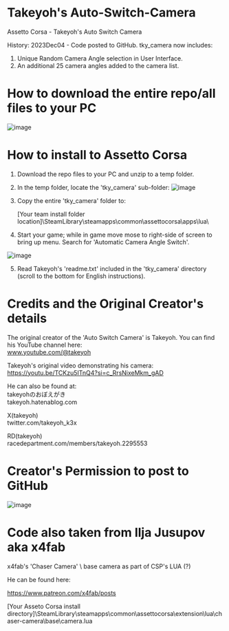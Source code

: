 # Takeyoh's Auto-Switch-Camera
Assetto Corsa - Takeyoh's Auto Switch Camera

History:
2023Dec04 - Code posted to GitHub.  tky_camera now includes:
1) Unique Random Camera Angle selection in User Interface.
2) An additional 25 camera angles added to the camera list.



# How to download the entire repo/all files to your PC
![image](https://github.com/driftpractice/Auto-Switch-Camera/assets/152949923/76619767-31d2-465f-a048-e7f9cc49dd33)


# How to install to Assetto Corsa

1) Download the repo files to your PC and unzip to a temp folder.
2) In the temp folder, locate the 'tky_camera' sub-folder: 
![image](https://github.com/driftpractice/Auto-Switch-Camera/assets/152949923/ec780290-6b9a-4208-bec0-8a561a63d8ce)

3) Copy the entire 'tky_camera' folder to:
   
   [Your team install folder location]\SteamLibrary\steamapps\common\assettocorsa\apps\lua\

4) Start your game; while in game move mose to right-side of screen to bring up menu.  Search for 'Automatic Camera Angle Switch'.

![image](https://github.com/driftpractice/Auto-Switch-Camera/assets/152949923/59e9a7ac-2d6e-4fb3-bfe1-77f330f8af5f)

5) Read Takeyoh's 'readme.txt' included in the 'tky_camera' directory (scroll to the bottom for English instructions).
   

# Credits and the Original Creator's details
The original creator of the 'Auto Switch Camera' is Takeyoh.  You can find his YouTube channel here:  
www.youtube.com/@takeyoh

Takeyoh's original video demonstrating his camera:  
https://youtu.be/TCKzu5ITnQ4?si=c_RrsNixeMkm_gAD

He can also be found at:  
takeyohのおぼえがき  
takeyoh.hatenablog.com

X(takeyoh)  
twitter.com/takeyoh_k3x

RD(takeyoh)  
racedepartment.com/members/takeyoh.2295553

# Creator's Permission to post to GitHub
![image](https://github.com/driftpractice/Auto-Switch-Camera/assets/152949923/3cb30556-4875-4031-89f8-85efed37585d)

# Code also taken from Ilja Jusupov aka x4fab
x4fab's 'Chaser Camera' \ base camera as part of CSP's LUA (?)

He can be found here:

https://www.patreon.com/x4fab/posts

[Your Asseto Corsa install directory]\SteamLibrary\steamapps\common\assettocorsa\extension\lua\chaser-camera\base\camera.lua
